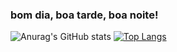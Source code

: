 ### bom dia, boa tarde, boa noite!

![Anurag's GitHub stats](https://github-readme-stats.vercel.app/api?username=dsnunes07&hide=stars)
[![Top Langs](https://github-readme-stats.vercel.app/api/top-langs/?username=anuraghazra)](https://github.com/anuraghazra/github-readme-stats)

